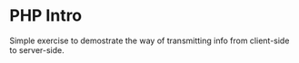 # PHP Intro

Simple exercise to demostrate the way of transmitting info from client-side to server-side.